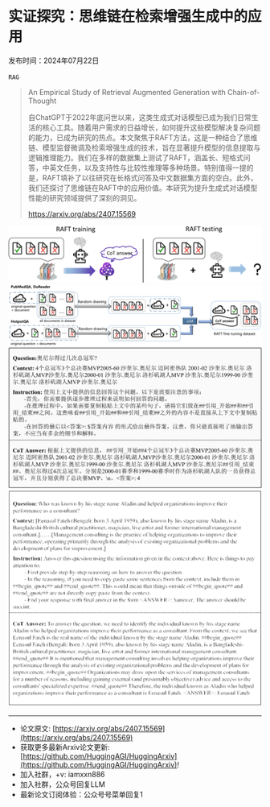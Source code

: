 # 实证探究：思维链在检索增强生成中的应用
发布时间：2024年07月22日

`RAG`
> An Empirical Study of Retrieval Augmented Generation with Chain-of-Thought
>
> 自ChatGPT于2022年底问世以来，这类生成式对话模型已成为我们日常生活的核心工具。随着用户需求的日益增长，如何提升这些模型解决复杂问题的能力，已成为研究的热点。本文聚焦于RAFT方法，这是一种结合了思维链、模型监督微调及检索增强生成的技术，旨在显著提升模型的信息提取与逻辑推理能力。我们在多样的数据集上测试了RAFT，涵盖长、短格式问答，中英文任务，以及支持性与比较性推理等多种场景。特别值得一提的是，RAFT填补了以往研究在长格式问答及中文数据集方面的空白。此外，我们还探讨了思维链在RAFT中的应用价值。本研究为提升生成式对话模型性能的研究领域提供了深刻的洞见。
>
> https://arxiv.org/abs/2407.15569

![](https://raw.githubusercontent.com/HuggingAGI/HuggingArxiv/main/paper_images/2407.15569/x1.png)
![](https://raw.githubusercontent.com/HuggingAGI/HuggingArxiv/main/paper_images/2407.15569/x2.png)
![](https://raw.githubusercontent.com/HuggingAGI/HuggingArxiv/main/paper_images/2407.15569/x3.png)
![](https://raw.githubusercontent.com/HuggingAGI/HuggingArxiv/main/paper_images/2407.15569/x4.png)

<hr />

- 论文原文: [https://arxiv.org/abs/2407.15569](https://arxiv.org/abs/2407.15569)
- 获取更多最新Arxiv论文更新: [https://github.com/HuggingAGI/HuggingArxiv](https://github.com/HuggingAGI/HuggingArxiv)!
- 加入社群，+v: iamxxn886
- 加入社群，公众号回复LLM
- 最新论文订阅体验：公众号号菜单回复1